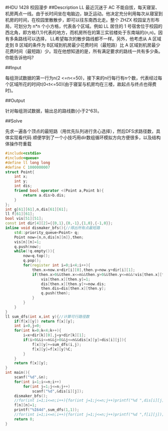 #HDU 1428 校园漫步
##Description
LL 最近沉迷于 AC 不能自拔，每天寝室、机房两点一线。由于长时间坐在电脑边，缺乏运动。他决定充分利用每次从寝室到机房的时间，在校园里散散步，即可以往东南西北走。整个 ZHZX 校园呈方形布局，可划分为 n*n 个小方格，代表各个区域。例如 LL 居住的 1 号宿舍位于校园的西北角，即方格(1,1)代表的地方，而机房所在的第三实验楼处于东南端的(n,n)。因有多条路线可以选择， LL希望每次的散步路线都不一样。另外，他考虑从 A 区域走到 B 区域的条件为 B区域到机房最少花费时间（最短路）比 A 区域到机房最少花费时间（最短路）少。现在他想知道的是，所有满足要求的路线一共有多少条。你能告诉他吗?

##Input

每组测试数据的第一行为n(2 &lt;=n&lt;=50)，接下来的n行每行有n个数，代表经过每个区域所花的时间t(0&lt;t&lt;=50)(由于寝室与机房均在三楼，故起点与终点也得费时)。

##Output

针对每组测试数据，输出总的路线数(小于2^63)。

##Solve

先求一遍各个顶点的最短路（用优先队列进行贪心选择），然后DFS求路径数，具体实现看代码
顺便学到了一个小技巧用dir数组循环模拟方向方便很多，以及结构体操作符重载
```cpp
#include<cstdio>
#include<queue>
#define ll long long
#define C 1000000007
struct Point{
	int x;
	int y;
	int dis;
	friend bool operator <(Point a,Point b){
		return a.dis>b.dis;
	}
};
int g[61][61],n,dis[61][61];
ll f[61][61];
bool vis[51][51];
const int dir[4][2]={{0,1},{0,-1},{1,0},{-1,0}};
inline void dismaker_bfs(){//得出所有点最短路 
	std::priority_queue<Point> q;
	Point now={n,n,dis[n][n]},then;
	vis[n][n]=1;
	q.push(now);
	while(!q.empty()){
		now=q.top();
		q.pop();
		for(register int i=0;i<4;i++){
			then.x=now.x+dir[i][0],then.y=now.y+dir[i][1];
			if(then.x>0&&then.x<=n&&then.y>0&&then.y<=n&&!vis[then.x][then.y]){
				vis[then.x][then.y]=1;
				dis[then.x][then.y]+=now.dis; 
				then.dis=dis[then.x][then.y];
				q.push(then);
			} 
		}
	}
}
ll sum_dfs(int x,int y){//计算可行路径数
	if(f[x][y]) return f[x][y];
	int i=0,j=0;
	for(int k=0;k<4;k++){
		i=x+dir[k][0],j=y+dir[k][1];
		if(i>0&&i<=n&&j>0&&j<=n&&dis[x][y]>dis[i][j]){
			f[x][y]+=sum_dfs(i,j);
			f[x][y]=f[x][y]%C;
		}
	}
	return f[x][y];
}
int main(){
	scanf("%d",&n);
	for(int i=1;i<=n;i++)
		for(int j=1;j<=n;j++)
			scanf("%d",&dis[i][j]);
	dismaker_bfs();
	//for(int i=1;i<=n;i++){for(int j=1;j<=n;j++)printf("%d ",dis[i][j]);printf("\n");};
	f[n][n]=1;
	printf("%I64d",sum_dfs(1,1));
	//for(int i=1;i<=n;i++){for(int j=1;j<=n;j++)printf("%d ",f[i][j]);printf("\n");};
	return 0;
}
```